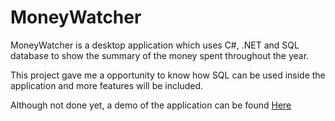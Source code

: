 # MoneyWatcher
MoneyWatcher is a desktop application which uses C#, .NET and SQL database to show the summary of the money spent throughout the year.

This project gave me a opportunity to know how SQL can be used inside the application and more features will be included.

Although not done yet, a demo of the application can be found [Here](https://youtu.be/Sa9wR6GfsT8)
